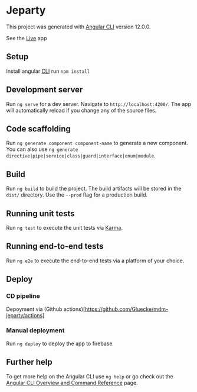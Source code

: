 # Jeparty

This project was generated with [Angular CLI](https://github.com/angular/angular-cli) version 12.0.0. 

See the [Live](https://mdm-jeparty.web.app/) app

## Setup

Install angular [CLI](https://angular.io/cli)
run `npm install`

## Development server

Run `ng serve` for a dev server. Navigate to `http://localhost:4200/`. The app will automatically reload if you change any of the source files.

## Code scaffolding

Run `ng generate component component-name` to generate a new component. You can also use `ng generate directive|pipe|service|class|guard|interface|enum|module`.

## Build

Run `ng build` to build the project. The build artifacts will be stored in the `dist/` directory. Use the `--prod` flag for a production build.

## Running unit tests

Run `ng test` to execute the unit tests via [Karma](https://karma-runner.github.io).

## Running end-to-end tests

Run `ng e2e` to execute the end-to-end tests via a platform of your choice.

## Deploy

### CD pipeline
Depoyment via (Github actions)[https://github.com/Gluecke/mdm-jeparty/actions]

### Manual deployment
Run `ng deploy` to deploy the app to firebase

## Further help

To get more help on the Angular CLI use `ng help` or go check out the [Angular CLI Overview and Command Reference](https://angular.io/cli) page.
